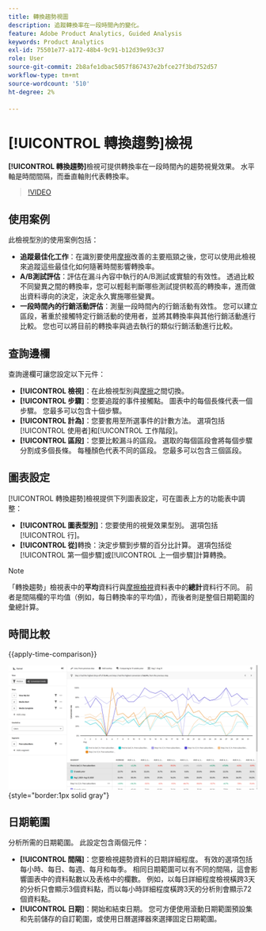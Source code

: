 ```yaml
---
title: 轉換趨勢視圖
description: 追蹤轉換率在一段時間內的變化。
feature: Adobe Product Analytics, Guided Analysis
keywords: Product Analytics
exl-id: 75501e77-a172-48b4-9c91-b12d39e93c37
role: User
source-git-commit: 2b8afe1dbac5057f867437e2bfce27f3bd752d57
workflow-type: tm+mt
source-wordcount: '510'
ht-degree: 2%

---
```


# [!UICONTROL 轉換趨勢]檢視

**[!UICONTROL 轉換趨勢]**&#x200B;檢視可提供轉換率在一段時間內的趨勢視覺效果。 水平軸是時間間隔，而垂直軸則代表轉換率。

>[!VIDEO](https://video.tv.adobe.com/v/3421662/?learn=on)

## 使用案例

此檢視型別的使用案例包括：

* **追蹤最佳化工作**：在識別要使用[摩擦](friction.md)改善的主要瓶頸之後，您可以使用此檢視來追蹤這些最佳化如何隨著時間影響轉換率。
* **A/B測試評估**：評估在漏斗內容中執行的A/B測試或實驗的有效性。 透過比較不同變異之間的轉換率，您可以輕鬆判斷哪些測試提供較高的轉換率，進而做出資料導向的決定，決定永久實施哪些變異。
* **一段時間內的行銷活動評估**：測量一段時間內的行銷活動有效性。 您可以建立區段，著重於接觸特定行銷活動的使用者，並將其轉換率與其他行銷活動進行比較。 您也可以將目前的轉換率與過去執行的類似行銷活動進行比較。

## 查詢邊欄

查詢邊欄可讓您設定以下元件：

* **[!UICONTROL 檢視]**：在此檢視型別與[摩擦](friction.md)之間切換。
* **[!UICONTROL 步驟]**：您要追蹤的事件接觸點。 圖表中的每個長條代表一個步驟。 您最多可以包含十個步驟。
* **[!UICONTROL 計為]**：您要套用至所選事件的計數方法。 選項包括[!UICONTROL 使用者]和[!UICONTROL 工作階段]。
* **[!UICONTROL 區段]**：您要比較漏斗的區段。 選取的每個區段會將每個步驟分割成多個長條。 每種顏色代表不同的區段。 您最多可以包含三個區段。

## 圖表設定

[!UICONTROL 轉換趨勢]檢視提供下列圖表設定，可在圖表上方的功能表中調整：

* **[!UICONTROL 圖表型別]**：您要使用的視覺效果型別。 選項包括[!UICONTROL 行]。
* **[!UICONTROL 從]**&#x200B;轉換：決定步驟到步驟的百分比計算。 選項包括從[!UICONTROL 第一個步驟]或[!UICONTROL 上一個步驟]計算轉換。

>[!NOTE]
>
>「轉換趨勢」檢視表中的&#x200B;**平均**&#x200B;資料行與[摩擦檢視](friction.md)資料表中的&#x200B;**總計**&#x200B;資料行不同。 前者是間隔欄的平均值（例如，每日轉換率的平均值），而後者則是整個日期範圍的彙總計算。

## 時間比較

{{apply-time-comparison}}

![轉換趨勢時間比較](../assets/conversion-trends-compare.png){style="border:1px solid gray"}

## 日期範圍

分析所需的日期範圍。 此設定包含兩個元件：

* **[!UICONTROL 間隔]**：您要檢視趨勢資料的日期詳細程度。 有效的選項包括每小時、每日、每週、每月和每季。 相同日期範圍可以有不同的間隔，這會影響圖表中的資料點數以及表格中的欄數。 例如，以每日詳細程度檢視橫跨3天的分析只會顯示3個資料點，而以每小時詳細程度橫跨3天的分析則會顯示72個資料點。
* **[!UICONTROL 日期]**：開始和結束日期。 您可方便使用滾動日期範圍預設集和先前儲存的自訂範圍，或使用日曆選擇器來選擇固定日期範圍。
